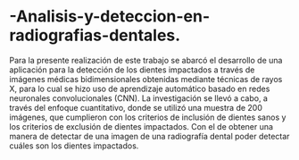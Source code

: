 # -Analisis-y-deteccion-en-radiografias-dentales.

Para la presente realización de este trabajo se abarcó el desarrollo de una aplicación para la detección de los dientes impactados a través de imágenes médicas bidimensionales obtenidas mediante técnicas de rayos X, para lo cual se hizo uso de aprendizaje automático basado en redes neuronales convolucionales (CNN). La investigación se llevó a cabo, a través del enfoque cuantitativo, donde se utilizó una muestra de 200 imágenes, que cumplieron con los criterios de inclusión de dientes sanos y los criterios de exclusión de dientes impactados. Con el de obtener una manera de detectar de una imagen de una radiografía dental poder detectar cuáles son los dientes impactados.       
